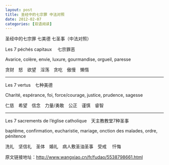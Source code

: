 ```yaml
---
layout: post
title: 圣经中的七宗罪 中法对照
date: 2012-02-07
categories: [双语阅读]  
---
```


圣经中的七宗罪 七美德 七圣事（中法对照）

Les 7 péchés capitaux 　七宗罪恶

Avarice, colère, envie, luxure, gourmandise, orgueil, paresse

贪财　怒　欲望　淫荡　贪吃　傲慢　懒惰

*************************************************************

Les 7 vertus　七种美德

Charité, espérance, foi, force/courage, justice, prudence, sagesse

仁慈　希望　信念　力量/勇敢　公正　谨慎　睿智

*************************************************************

Les 7 sacrements de l’église catholique　天主教教堂7种圣事

baptême, confirmation, eucharistie, mariage, onction des malades, ordre, pénitence

洗礼　坚信礼　圣体　婚礼　病人敷圣油圣事　受戒 　忏悔

原文链接地址：http://www.wangxiao.cn/fr/fudao/5538798661.html
